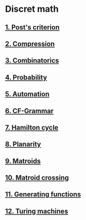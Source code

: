 # Discret math

## <a href="https://github.com/ShuffleZZZ/ITMO/tree/master/Diskret/1stlab">1. Post's criterion</a>
## <a href="https://github.com/ShuffleZZZ/ITMO/tree/master/Diskret/2ndLab">2. Compression</a>
## <a href="https://github.com/ShuffleZZZ/ITMO/tree/master/Diskret/3rdlab">3. Combinatorics</a>
## <a href="https://github.com/ShuffleZZZ/ITMO/tree/master/Diskret/4thlab">4. Probability</a>
## <a href="https://github.com/ShuffleZZZ/ITMO/tree/master/Diskret/5thlab">5. Automation</a>
## <a href="https://github.com/ShuffleZZZ/ITMO/tree/master/Diskret/6thlab">6. CF-Grammar</a>
## <a href="https://github.com/ShuffleZZZ/ITMO/tree/master/Diskret/7thlab">7. Hamilton cycle</a>
## <a href="https://github.com/ShuffleZZZ/ITMO/tree/master/Diskret/8thlab">8. Planarity</a>
## <a href="https://github.com/ShuffleZZZ/ITMO/tree/master/Diskret/9thlab">9. Matroids</a>
## <a href="https://github.com/ShuffleZZZ/ITMO/tree/master/Diskret/10thlab">10. Matroid crossing</a>
## <a href="https://github.com/ShuffleZZZ/ITMO/tree/master/Diskret/11thlab">11. Generating functions</a>
## <a href="https://github.com/ShuffleZZZ/ITMO/tree/master/Diskret/12thlab">12. Turing machines</a>